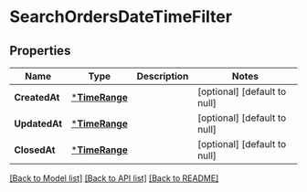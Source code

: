 # SearchOrdersDateTimeFilter

## Properties

 Name          | Type                           | Description | Notes                        
---------------|--------------------------------|-------------|------------------------------
 **CreatedAt** | [***TimeRange**](TimeRange.md) |             | [optional] [default to null] 
 **UpdatedAt** | [***TimeRange**](TimeRange.md) |             | [optional] [default to null] 
 **ClosedAt**  | [***TimeRange**](TimeRange.md) |             | [optional] [default to null] 

[[Back to Model list]](../README.md#documentation-for-models) [[Back to API list]](../README.md#documentation-for-api-endpoints) [[Back to README]](../README.md)

